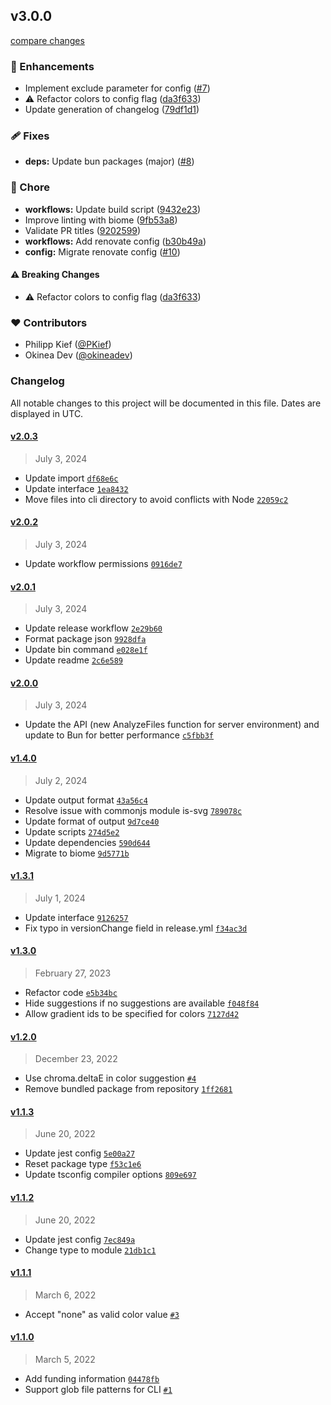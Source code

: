 ## v3.0.0

[compare changes](https://github.com/PKief/svg-color-linter/compare/v2.0.3...v3.0.0)

### 🚀 Enhancements

- Implement exclude parameter for config ([#7](https://github.com/PKief/svg-color-linter/pull/7))
- ⚠️  Refactor colors to config flag ([da3f633](https://github.com/PKief/svg-color-linter/commit/da3f633))
- Update generation of changelog ([79df1d1](https://github.com/PKief/svg-color-linter/commit/79df1d1))

### 🩹 Fixes

- **deps:** Update bun packages (major) ([#8](https://github.com/PKief/svg-color-linter/pull/8))

### 🏡 Chore

- **workflows:** Update build script ([9432e23](https://github.com/PKief/svg-color-linter/commit/9432e23))
- Improve linting with biome ([9fb53a8](https://github.com/PKief/svg-color-linter/commit/9fb53a8))
- Validate PR titles ([9202599](https://github.com/PKief/svg-color-linter/commit/9202599))
- **workflows:** Add renovate config ([b30b49a](https://github.com/PKief/svg-color-linter/commit/b30b49a))
- **config:** Migrate renovate config ([#10](https://github.com/PKief/svg-color-linter/pull/10))

#### ⚠️ Breaking Changes

- ⚠️  Refactor colors to config flag ([da3f633](https://github.com/PKief/svg-color-linter/commit/da3f633))

### ❤️ Contributors

- Philipp Kief ([@PKief](http://github.com/PKief))
- Okinea Dev ([@okineadev](http://github.com/okineadev))

### Changelog 

 All notable changes to this project will be documented in this file. Dates are displayed in UTC.

 
#### [v2.0.3](https://github.com/PKief/svg-color-linter/compare/v2.0.2...v2.0.3) 

> July 3, 2024 

- Update import [`df68e6c`](https://github.com/PKief/svg-color-linter/commit/df68e6c)
- Update interface [`1ea8432`](https://github.com/PKief/svg-color-linter/commit/1ea8432)
- Move files into cli directory to avoid conflicts with Node [`22059c2`](https://github.com/PKief/svg-color-linter/commit/22059c2)
 
#### [v2.0.2](https://github.com/PKief/svg-color-linter/compare/v2.0.1...v2.0.2) 

> July 3, 2024 

- Update workflow permissions [`0916de7`](https://github.com/PKief/svg-color-linter/commit/0916de7)
 
#### [v2.0.1](https://github.com/PKief/svg-color-linter/compare/v2.0.0...v2.0.1) 

> July 3, 2024 

- Update release workflow [`2e29b60`](https://github.com/PKief/svg-color-linter/commit/2e29b60)
- Format package json [`9928dfa`](https://github.com/PKief/svg-color-linter/commit/9928dfa)
- Update bin command [`e028e1f`](https://github.com/PKief/svg-color-linter/commit/e028e1f)
- Update readme [`2c6e589`](https://github.com/PKief/svg-color-linter/commit/2c6e589)
 
#### [v2.0.0](https://github.com/PKief/svg-color-linter/compare/v1.4.0...v2.0.0) 

> July 3, 2024 

- Update the API (new AnalyzeFiles function for server environment) and update to Bun for better performance [`c5fbb3f`](https://github.com/PKief/svg-color-linter/commit/c5fbb3f)
 
#### [v1.4.0](https://github.com/PKief/svg-color-linter/compare/v1.3.1...v1.4.0) 

> July 2, 2024 

- Update output format [`43a56c4`](https://github.com/PKief/svg-color-linter/commit/43a56c4)
- Resolve issue with commonjs module is-svg [`789078c`](https://github.com/PKief/svg-color-linter/commit/789078c)
- Update format of output [`9d7ce40`](https://github.com/PKief/svg-color-linter/commit/9d7ce40)
- Update scripts [`274d5e2`](https://github.com/PKief/svg-color-linter/commit/274d5e2)
- Update dependencies [`590d644`](https://github.com/PKief/svg-color-linter/commit/590d644)
- Migrate to biome [`9d5771b`](https://github.com/PKief/svg-color-linter/commit/9d5771b)
 
#### [v1.3.1](https://github.com/PKief/svg-color-linter/compare/v1.3.0...v1.3.1) 

> July 1, 2024 

- Update interface [`9126257`](https://github.com/PKief/svg-color-linter/commit/9126257)
- Fix typo in versionChange field in release.yml [`f34ac3d`](https://github.com/PKief/svg-color-linter/commit/f34ac3d)
 
#### [v1.3.0](https://github.com/PKief/svg-color-linter/compare/v1.2.0...v1.3.0) 

> February 27, 2023 

- Refactor code [`e5b34bc`](https://github.com/PKief/svg-color-linter/commit/e5b34bc)
- Hide suggestions if no suggestions are available [`f048f84`](https://github.com/PKief/svg-color-linter/commit/f048f84)
- Allow gradient ids to be specified for colors [`7127d42`](https://github.com/PKief/svg-color-linter/commit/7127d42)
 
#### [v1.2.0](https://github.com/PKief/svg-color-linter/compare/v1.1.3...v1.2.0) 

> December 23, 2022 

- Use chroma.deltaE in color suggestion [`#4`](https://github.com/PKief/svg-color-linter/pull/4)
- Remove bundled package from repository [`1ff2681`](https://github.com/PKief/svg-color-linter/commit/1ff2681)
 
#### [v1.1.3](https://github.com/PKief/svg-color-linter/compare/v1.1.2...v1.1.3) 

> June 20, 2022 

- Update jest config [`5e00a27`](https://github.com/PKief/svg-color-linter/commit/5e00a27)
- Reset package type [`f53c1e6`](https://github.com/PKief/svg-color-linter/commit/f53c1e6)
- Update tsconfig compiler options [`809e697`](https://github.com/PKief/svg-color-linter/commit/809e697)
 
#### [v1.1.2](https://github.com/PKief/svg-color-linter/compare/v1.1.1...v1.1.2) 

> June 20, 2022 

- Update jest config [`7ec849a`](https://github.com/PKief/svg-color-linter/commit/7ec849a)
- Change type to module [`21db1c1`](https://github.com/PKief/svg-color-linter/commit/21db1c1)
 
#### [v1.1.1](https://github.com/PKief/svg-color-linter/compare/v1.1.0...v1.1.1) 

> March 6, 2022 

- Accept "none" as valid color value [`#3`](https://github.com/PKief/svg-color-linter/pull/3)
 
#### [v1.1.0](https://github.com/PKief/svg-color-linter/compare/v1.0.0...v1.1.0) 

> March 5, 2022 

- Add funding information [`04478fb`](https://github.com/PKief/svg-color-linter/commit/04478fb)
- Support glob file patterns for CLI [`#1`](https://github.com/PKief/svg-color-linter/pull/1)
